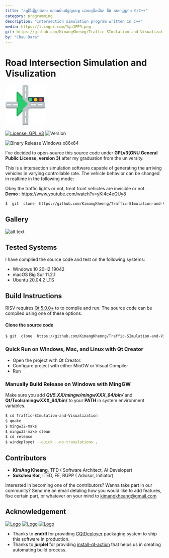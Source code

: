 ```yaml
---
title: "កម្មវិធីធ្វើត្រាប់តាម ចរាចរណ៍នៅផ្លូវប្រសព្វ ដោយប្រើគណិត នឹង ភាសាប្រូក្រាម C/C++"
category: programming
description: "Intersection simulation program written in C++"
media: https://i.imgur.com/YgaJFP9.png
git: https://github.com/KimangKhenng/Traffic-SImulation-and-Visualization
by: "Chau Dara"
---
```


#  Road  Intersection  Simulation  and  Visulization

![Logo](https://github.com/KimangKhenng/Traffic-SImulation-and-Visualization/blob/master/Image/logo_inter.png?raw=true)

[![License: GPL v3](https://img.shields.io/badge/License-GPLv3-blue.svg)](https://www.gnu.org/licenses/gpl-3.0) ![Version](https://img.shields.io/badge/Qt-5.12.10-41cd52.svg)

![Binary Release Windows x86x64](https://github.com/KimangKhenng/Traffic-SImulation-and-Visualization/workflows/Binary%20Release%20Windows%20x64/badge.svg?branch=master)

I've  decided  to  open-source  this  source  code  under  **GPLv3(GNU  General  Public  License,  version  3)** after  my  graduation  from  the  university.


This  is  a  intersection  simulation  software  capable  of  generating  the  arriving  vehicles  in  varying  controllable  rate.  The  vehicle  behavior  can  be  changed  in  realtime  in  the  following  mode:

Obey  the  traffic  lights  or  not,  treat  front  vehicles  are  invisible  or  not.  
**Demo** : https://www.youtube.com/watch?v=yKl4c4eQUy8

```sh   
$  git  clone  https://github.com/KimangKhenng/Traffic-SImulation-and-Visualization.git   
```  
##  Gallery
![alt text](https://i.imgur.com/gXGH3w4l.png)

##  Tested  Systems
I have complied the source code and test on the following systems:

* Windows  10 20H2 19042
* macOS  Big Sur 11.2.1
* Ubuntu 20.04.2 LTS

##  Build  Instructions
RISV  requires  [Qt  5.0.0+](https://download.qt.io/archive/qt/)  to  to  complie  and  run.  The  source  code  can  be  compiled  using  one  of  these  options.
#### Clone the source code
```sh   
$ git  clone  https://github.com/KimangKhenng/Traffic-SImulation-and-Visualization.git  
```  
###  Quick Run on Windows, Mac, and Linux  with  Qt  Creator
- Open the project with Qt Creator.
- Configure project with either MinGW or Visual Compiler
- Run
###  Manually Build Release on Windows with MingGW
Make sure you add ***Qt/5.XX/mingw/mingwXXX_64/bin/*** and **Qt/Tools/mingwXXX_64/bin/** to your **PATH** in system environment variables.

```sh  
$ cd Traffic-SImulation-and-Visualization  
$ qmake  
$ mingw32-make  
$ mingw32-make clean  
$ cd release  
$ windeployqt --quick --no-translations .  
```  
##  Contributors
- **KimAng Kheang**, TFD ( Software Architect, AI Developer)
- **Sokchea Kor**, ITED, FE, RUPP ( Advisor, Initiator)

Interested in becoming one of the contributors? Wanna take part in our community? Send me an email detaling how you would like to add features, fixe certain part, or whatever on your mind to kimangkheang@gmail.com
## Acknowledgement
[![Logo](https://i.imgur.com/VRomAuU.jpg)](https://www.rupp.edu.kh/fe/) [![Logo](https://i.imgur.com/UyGOhnf.png)](https://www.rupp.edu.kh/) [![Logo](https://i.imgur.com/LW2lDla.png)](https://www.youtube.com/c/TeachingForDevelopment)
- Thanks to **endrll**  for providing [CQtDeployer](https://github.com/QuasarApp/CQtDeployer) packaging system to ship this software in production.
- Thanks to **jurplel** for providing [install-qt-action](https://github.com/jurplel/install-qt-action) that helps us in creating automating build process.
